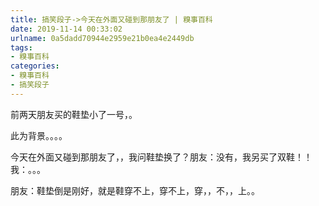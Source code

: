 ```yaml
---
title: 搞笑段子->今天在外面又碰到那朋友了 | 糗事百科
date: 2019-11-14 00:33:02
urlname: 0a5dadd70944e2959e21b0ea4e2449db
tags: 
- 糗事百科
categories:
- 糗事百科
- 搞笑段子
---
```

前两天朋友买的鞋垫小了一号，。

此为背景。。。。

今天在外面又碰到那朋友了，，我问鞋垫换了？朋友：没有，我另买了双鞋！！我：。。。

朋友：鞋垫倒是刚好，就是鞋穿不上，穿不上，穿，，不，，上。。


